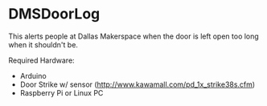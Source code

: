 DMSDoorLog
==========

This alerts people at Dallas Makerspace when the door is left open too long when it shouldn't be.

Required Hardware:
 - Arduino 
 - Door Strike w/ sensor (http://www.kawamall.com/pd_1x_strike38s.cfm)
 - Raspberry Pi or Linux PC
